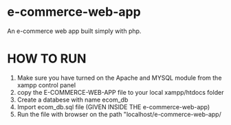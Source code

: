 # e-commerce-web-app
 An e-commerce web app built simply with php.


 # HOW TO RUN

 1. Make sure you have turned on the Apache and MYSQL module from the xampp control panel
 2. copy the E-COMMERCE-WEB-APP file to your local xampp/htdocs folder
 3. Create a databese with name ecom_db
 3. Import ecom_db.sql file (GIVEN INSIDE THE e-commerce-web-app)
 4. Run the file with browser on the path "localhost/e-commerce-web-app/
